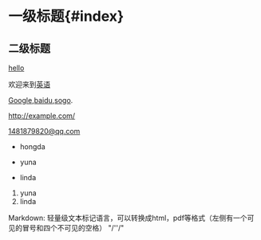 # 一级标题{#index}
## 二级标题
[hello](https://www.baidu.com)

欢迎来到[英语](https://www.baidu.com "baidu")

[Google][1],[baidu][2],[sogo][3].

[1]:https://www.google.com "google"
[2]:http://www.leanote.com "Leanote"
[3]:http://http://blog.leanote.com/freewalk "梵居闹市"
[网站]:http://http://blog.leanote.com/freewalk

<http://example.com/>

[<1481879820@qq.com>](#index)

+ hongda
- yuna
* linda
1. yuna
2. linda

Markdown:
    轻量级文本标记语言，可以转换成html，pdf等格式（左侧有一个可见的冒号和四个不可见的空格）
"/'<script>var int i=0;</script>'/"

